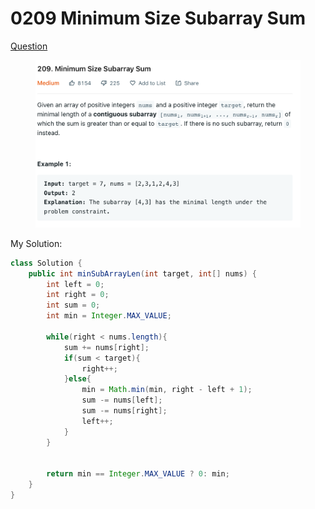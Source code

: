 # 0209 Minimum Size Subarray Sum

[Question](https://leetcode.com/problems/minimum-size-subarray-sum/)

<figure><img src="../.gitbook/assets/image (17).png" alt=""><figcaption></figcaption></figure>



My Solution:

```java
class Solution {
    public int minSubArrayLen(int target, int[] nums) {
        int left = 0;
        int right = 0;
        int sum = 0;
        int min = Integer.MAX_VALUE;
        
        while(right < nums.length){
            sum += nums[right];
            if(sum < target){
                right++;
            }else{
                min = Math.min(min, right - left + 1);
                sum -= nums[left];
                sum -= nums[right];
                left++;
            }
        }
        
        
        return min == Integer.MAX_VALUE ? 0: min;
    }
}
```
